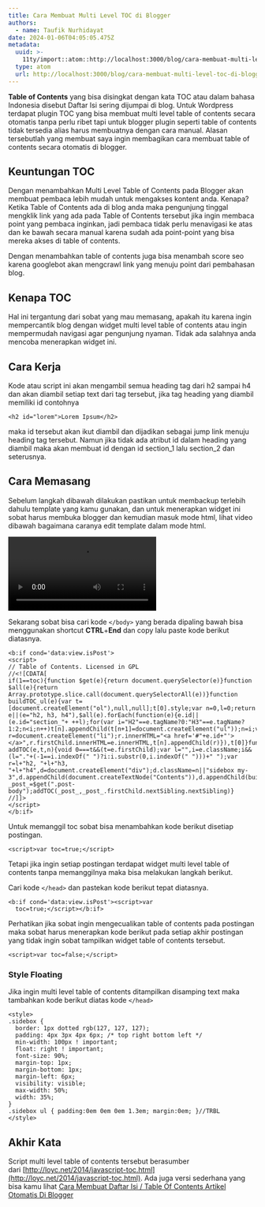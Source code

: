 ```yaml
---
title: Cara Membuat Multi Level TOC di Blogger
authors:
  - name: Taufik Nurhidayat
date: 2024-01-06T04:05:05.475Z
metadata:
  uuid: >-
    11ty/import::atom::http://localhost:3000/blog/cara-membuat-multi-level-toc-di-blogger
  type: atom
  url: http://localhost:3000/blog/cara-membuat-multi-level-toc-di-blogger
---
```

**Table of Contents** yang bisa disingkat dengan kata TOC atau dalam bahasa Indonesia disebut Daftar Isi sering dijumpai di blog. Untuk Wordpress terdapat plugin TOC yang bisa membuat multi level table of contents secara otomatis tanpa perlu ribet tapi untuk blogger plugin seperti table of contents tidak tersedia alias harus membuatnya dengan cara manual. Alasan tersebutlah yang membuat saya ingin membagikan cara membuat table of contents secara otomatis di blogger.

## Keuntungan TOC

Dengan menambahkan Multi Level Table of Contents pada Blogger akan membuat pembaca lebih mudah untuk mengakses kontent anda. Kenapa? Ketika Table of Contents ada di blog anda maka pengunjung tinggal mengklik link yang ada pada Table of Contents tersebut jika ingin membaca point yang pembaca inginkan, jadi pembaca tidak perlu menavigasi ke atas dan ke bawah secara manual karena sudah ada point-point yang bisa mereka akses di table of contents.

Dengan menambahkan table of contents juga bisa menambah score seo karena googlebot akan mengcrawl link yang menuju point dari pembahasan blog.

## Kenapa TOC

Hal ini tergantung dari sobat yang mau memasang, apakah itu karena ingin mempercantik blog dengan widget multi level table of contents atau ingin mempermudah navigasi agar pengunjung nyaman. Tidak ada salahnya anda mencoba menerapkan widget ini.

## Cara Kerja

Kode atau script ini akan mengambil semua heading tag dari h2 sampai h4 dan akan diambil setiap text dari tag tersebut, jika tag heading yang diambil memiliki id contohnya

```
<h2 id="lorem">Lorem Ipsum</h2>
```

  
maka id tersebut akan ikut diambil dan dijadikan sebagai jump link menuju heading tag tersebut. Namun jika tidak ada atribut id dalam heading yang diambil maka akan membuat id dengan id section\_1 lalu section\_2 dan seterusnya.

## Cara Memasang

Sebelum langkah dibawah dilakukan pastikan untuk membackup terlebih dahulu template yang kamu gunakan, dan untuk menerapkan widget ini sobat harus membuka blogger dan kemudian masuk mode html, lihat video dibawah bagaimana caranya edit template dalam mode html.

<video src="assets/edit_tema_yolnjg-p4N1PCBPhLqW.mp4" controls="true"></video>

Sekarang sobat bisa cari kode `</body>` yang berada dipaling bawah bisa menggunakan shortcut **CTRL**+**End** dan copy lalu paste kode berikut diatasnya.

```
<b:if cond='data:view.isPost'>
<script>
// Table of Contents. Licensed in GPL
//<![CDATA[      
if(1==toc){function $get(e){return document.querySelector(e)}function $all(e){return Array.prototype.slice.call(document.querySelectorAll(e))}function buildTOC_ul(e){var t=[document.createElement("ol"),null,null];t[0].style;var n=0,l=0;return e||(e="h2, h3, h4"),$all(e).forEach(function(e){e.id||(e.id="section_"+ ++l);for(var i="H2"==e.tagName?0:"H3"==e.tagName?1:2;n<i;n++)t[n].appendChild(t[n+1]=document.createElement("ul"));n=i;var r=document.createElement("li");r.innerHTML="<a href='#"+e.id+"'></a>",r.firstChild.innerHTML=e.innerHTML,t[n].appendChild(r)}),t[0]}function addTOC(e,t,n){void 0===t&&(t=e.firstChild);var l="",i=e.className;i&&(l="."+(-1==i.indexOf(" ")?i:i.substr(0,i.indexOf(" ")))+" ");var r=l+"h2, "+l+"h3, "+l+"h4",d=document.createElement("div");d.className=n||"sidebox my-3",d.appendChild(document.createTextNode("Contents")),d.appendChild(buildTOC_ul(r)),e.insertBefore(d,t)}var _post_=$get(".post-body");addTOC(_post_,_post_.firstChild.nextSibling.nextSibling)}
//]]>
</script>
</b:if>
```

Untuk memanggil toc sobat bisa menambahkan kode berikut disetiap postingan.

```
<script>var toc=true;</script>
```

Tetapi jika ingin setiap postingan terdapat widget multi level table of contents tanpa memanggilnya maka bisa melakukan langkah berikut.

Cari kode `</head>` dan pastekan kode berikut tepat diatasnya.

```
<b:if cond='data:view.isPost'><script>var
  toc=true;</script></b:if>
```

Perhatikan jika sobat ingin mengecualikan table of contents pada postingan maka sobat harus menerapkan kode berikut pada setiap akhir postingan yang tidak ingin sobat tampilkan widget table of contents tersebut.

```
<script>var toc=false;</script>
```

### **Style Floating**

Jika ingin multi level table of contents ditampilkan disamping text maka tambahkan kode berikut diatas kode `</head>`

```
<style>
.sidebox {
  border: 1px dotted rgb(127, 127, 127);
  padding: 4px 3px 4px 6px; /* top right bottom left */
  min-width: 100px ! important;
  float: right ! important;
  font-size: 90%;
  margin-top: 1px;
  margin-bottom: 1px;
  margin-left: 6px;
  visibility: visible;
  max-width: 50%;
  width: 35%;
}
.sidebox ul { padding:0em 0em 0em 1.3em; margin:0em; }//TRBL
</style>
```

## Akhir Kata

Script multi level table of contents tersebut berasumber dari [http://loyc.net/2014/javascript-toc.html](http://loyc.net/2014/javascript-toc.html). Ada juga versi sederhana yang bisa kamu lihat [Cara Membuat Daftar Isi / Table Of Contents Artikel Otomatis Di Blogger](https://www.nurhidayat.web.id/2020/07/daftar-isi-toc-otomatis-blogger.html)